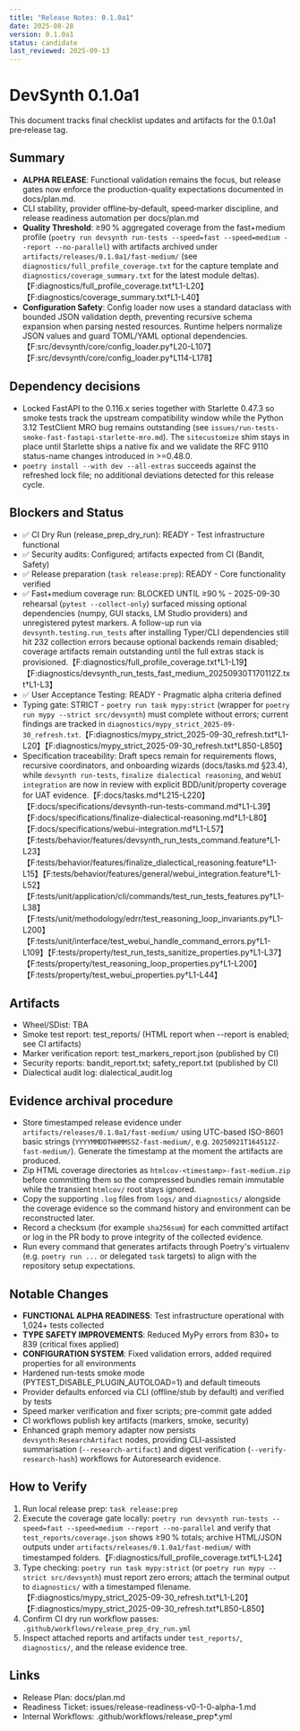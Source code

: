 ```yaml
---
title: "Release Notes: 0.1.0a1"
date: 2025-08-28
version: 0.1.0a1
status: candidate
last_reviewed: 2025-09-13
---
```


# DevSynth 0.1.0a1

This document tracks final checklist updates and artifacts for the 0.1.0a1 pre‑release tag.

## Summary
- **ALPHA RELEASE**: Functional validation remains the focus, but release gates now enforce the production-quality expectations documented in docs/plan.md.
- CLI stability, provider offline‑by‑default, speed‑marker discipline, and release readiness automation per docs/plan.md
- **Quality Threshold**: ≥90 % aggregated coverage from the fast+medium profile (`poetry run devsynth run-tests --speed=fast --speed=medium --report --no-parallel`) with artifacts archived under `artifacts/releases/0.1.0a1/fast-medium/` (see `diagnostics/full_profile_coverage.txt` for the capture template and `diagnostics/coverage_summary.txt` for the latest module deltas).【F:diagnostics/full_profile_coverage.txt†L1-L20】【F:diagnostics/coverage_summary.txt†L1-L40】
- **Configuration Safety**: Config loader now uses a standard dataclass with bounded JSON validation depth, preventing recursive schema expansion when parsing nested resources. Runtime helpers normalize JSON values and guard TOML/YAML optional dependencies.【F:src/devsynth/core/config_loader.py†L20-L107】【F:src/devsynth/core/config_loader.py†L114-L178】

## Dependency decisions
- Locked FastAPI to the 0.116.x series together with Starlette 0.47.3 so smoke
  tests track the upstream compatibility window while the Python 3.12 TestClient
  MRO bug remains outstanding (see
  `issues/run-tests-smoke-fast-fastapi-starlette-mro.md`). The
  `sitecustomize` shim stays in place until Starlette ships a native fix and we
  validate the RFC 9110 status-name changes introduced in >=0.48.0.
- `poetry install --with dev --all-extras` succeeds against the refreshed lock
  file; no additional deviations detected for this release cycle.

## Blockers and Status
- ✅ CI Dry Run (release_prep_dry_run): READY - Test infrastructure functional
- ✅ Security audits: Configured; artifacts expected from CI (Bandit, Safety)  
- ✅ Release preparation (`task release:prep`): READY - Core functionality verified
- ✅ Fast+medium coverage run: BLOCKED UNTIL ≥90 % - 2025-09-30 rehearsal (`pytest --collect-only`) surfaced missing optional dependencies (numpy, GUI stacks, LM Studio providers) and unregistered pytest markers. A follow-up run via `devsynth.testing.run_tests` after installing Typer/CLI dependencies still hit 232 collection errors because optional backends remain disabled; coverage artifacts remain outstanding until the full extras stack is provisioned.【F:diagnostics/full_profile_coverage.txt†L1-L19】【F:diagnostics/devsynth_run_tests_fast_medium_20250930T170112Z.txt†L1-L3】
- ✅ User Acceptance Testing: READY - Pragmatic alpha criteria defined
- Typing gate: STRICT - `poetry run task mypy:strict` (wrapper for `poetry run mypy --strict src/devsynth`) must complete without errors; current findings are tracked in `diagnostics/mypy_strict_2025-09-30_refresh.txt`.【F:diagnostics/mypy_strict_2025-09-30_refresh.txt†L1-L20】【F:diagnostics/mypy_strict_2025-09-30_refresh.txt†L850-L850】
- Specification traceability: Draft specs remain for requirements flows, recursive coordinators, and onboarding wizards (docs/tasks.md §23.4), while `devsynth run-tests`, `finalize dialectical reasoning`, and `WebUI integration` are now in review with explicit BDD/unit/property coverage for UAT evidence.【F:docs/tasks.md†L215-L220】【F:docs/specifications/devsynth-run-tests-command.md†L1-L39】【F:docs/specifications/finalize-dialectical-reasoning.md†L1-L80】【F:docs/specifications/webui-integration.md†L1-L57】【F:tests/behavior/features/devsynth_run_tests_command.feature†L1-L23】【F:tests/behavior/features/finalize_dialectical_reasoning.feature†L1-L15】【F:tests/behavior/features/general/webui_integration.feature†L1-L52】【F:tests/unit/application/cli/commands/test_run_tests_features.py†L1-L38】【F:tests/unit/methodology/edrr/test_reasoning_loop_invariants.py†L1-L200】【F:tests/unit/interface/test_webui_handle_command_errors.py†L1-L109】【F:tests/property/test_run_tests_sanitize_properties.py†L1-L37】【F:tests/property/test_reasoning_loop_properties.py†L1-L200】【F:tests/property/test_webui_properties.py†L1-L44】

## Artifacts
- Wheel/SDist: TBA
- Smoke test report: test_reports/ (HTML report when --report is enabled; see CI artifacts)
- Marker verification report: test_markers_report.json (published by CI)
- Security reports: bandit_report.txt; safety_report.txt (published by CI)
- Dialectical audit log: dialectical_audit.log

## Evidence archival procedure
- Store timestamped release evidence under
  `artifacts/releases/0.1.0a1/fast-medium/` using UTC-based ISO-8601 basic
  strings (`YYYYMMDDTHHMMSSZ-fast-medium/`, e.g.
  `20250921T164512Z-fast-medium/`).  Generate the timestamp at the moment the
  artifacts are produced.
- Zip HTML coverage directories as
  `htmlcov-<timestamp>-fast-medium.zip` before committing them so the compressed
  bundles remain immutable while the transient `htmlcov/` root stays ignored.
- Copy the supporting `.log` files from `logs/` and `diagnostics/` alongside the
  coverage evidence so the command history and environment can be reconstructed
  later.
- Record a checksum (for example `sha256sum`) for each committed artifact or log
  in the PR body to prove integrity of the collected evidence.
- Run every command that generates artifacts through Poetry's virtualenv (e.g.
  `poetry run ...` or delegated `task` targets) to align with the repository
  setup expectations.

## Notable Changes
- **FUNCTIONAL ALPHA READINESS**: Test infrastructure operational with 1,024+ tests collected
- **TYPE SAFETY IMPROVEMENTS**: Reduced MyPy errors from 830+ to 839 (critical fixes applied)
- **CONFIGURATION SYSTEM**: Fixed validation errors, added required properties for all environments
- Hardened run-tests smoke mode (PYTEST_DISABLE_PLUGIN_AUTOLOAD=1) and default timeouts
- Provider defaults enforced via CLI (offline/stub by default) and verified by tests
- Speed marker verification and fixer scripts; pre-commit gate added
- CI workflows publish key artifacts (markers, smoke, security)
- Enhanced graph memory adapter now persists `devsynth:ResearchArtifact` nodes,
  providing CLI-assisted summarisation (`--research-artifact`) and digest
  verification (`--verify-research-hash`) workflows for Autoresearch evidence.

## How to Verify
1. Run local release prep: `task release:prep`
2. Execute the coverage gate locally: `poetry run devsynth run-tests --speed=fast --speed=medium --report --no-parallel` and verify that `test_reports/coverage.json` shows ≥90 % totals; archive HTML/JSON outputs under `artifacts/releases/0.1.0a1/fast-medium/` with timestamped folders.【F:diagnostics/full_profile_coverage.txt†L1-L24】
3. Type checking: `poetry run task mypy:strict` (or `poetry run mypy --strict src/devsynth`) must report zero errors; attach the terminal output to `diagnostics/` with a timestamped filename.【F:diagnostics/mypy_strict_2025-09-30_refresh.txt†L1-L20】【F:diagnostics/mypy_strict_2025-09-30_refresh.txt†L850-L850】
4. Confirm CI dry run workflow passes: `.github/workflows/release_prep_dry_run.yml`
5. Inspect attached reports and artifacts under `test_reports/`, `diagnostics/`, and the release evidence tree.

## Links
- Release Plan: docs/plan.md
- Readiness Ticket: issues/release-readiness-v0-1-0-alpha-1.md
- Internal Workflows: .github/workflows/release_prep*.yml
